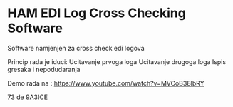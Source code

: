 # HAM EDI Log Cross Checking Software

Software namjenjen za cross check edi logova

Princip rada je iduci:
Ucitavanje prvoga loga
Ucitavanje drugoga loga
Ispis gresaka i nepodudaranja

Demo rada na :
https://www.youtube.com/watch?v=MVCoB38lbRY

73 de 9A3ICE